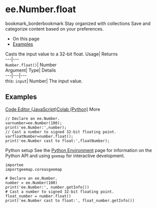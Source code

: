  
#  ee.Number.float 
bookmark_borderbookmark Stay organized with collections  Save and categorize content based on your preferences.
  * On this page
  * [Examples](https://developers.google.com/earth-engine/apidocs/ee-number-float#examples)


Casts the input value to a 32-bit float. 
Usage| Returns  
---|---  
`Number.float()`| Number  
Argument| Type| Details  
---|---|---  
this: `input`| Number| The input value.  
## Examples
[Code Editor (JavaScript)](https://developers.google.com/earth-engine/apidocs/ee-number-float#code-editor-javascript-sample)[Colab (Python)](https://developers.google.com/earth-engine/apidocs/ee-number-float#colab-python-sample) More
```
// Declare an ee.Number.
varnumber=ee.Number(100);
print('ee.Number:',number);
// Cast a number to signed 32-bit floating point.
varfloatNumber=number.float();
print('ee.Number cast to float:',floatNumber);
```
Python setup
See the [ Python Environment](https://developers.google.com/earth-engine/guides/python_install) page for information on the Python API and using `geemap` for interactive development.
```
importee
importgeemap.coreasgeemap
```
```
# Declare an ee.Number.
number = ee.Number(100)
print('ee.Number:', number.getInfo())
# Cast a number to signed 32-bit floating point.
float_number = number.float()
print('ee.Number cast to float:', float_number.getInfo())
```

